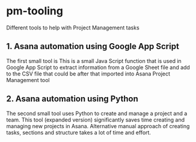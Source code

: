 # pm-tooling
Different tools to help with Project Management tasks
## 1. Asana automation using Google App Script
The first small tool is  This is a small Java Script function that is used in Google App Script to extract information from a Google Sheet file and add to the CSV file that 
could be after that imported into Asana Project Management tool
## 2. Asana automation using Python
The second small tool uses Python to create and manage a project and a team. This tool (expanded version) significantly saves time creating and managing new projects in Asana.
Alternative manual approach of creating tasks, sections and structure takes a lot of time and effort. 

